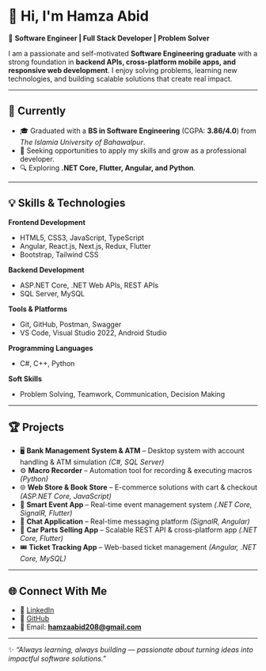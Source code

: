 # 👋 Hi, I'm Hamza Abid  

🚀 **Software Engineer | Full Stack Developer | Problem Solver**  

I am a passionate and self-motivated **Software Engineering graduate** with a strong foundation in **backend APIs, cross-platform mobile apps, and responsive web development**. I enjoy solving problems, learning new technologies, and building scalable solutions that create real impact.  

---

## 🎯 Currently  
- 🎓 Graduated with a **BS in Software Engineering** (CGPA: **3.86/4.0**) from *The Islamia University of Bahawalpur*.  
- 💼 Seeking opportunities to apply my skills and grow as a professional developer.  
- 🔍 Exploring **.NET Core, Flutter, Angular, and Python**.  

---

## 💡 Skills & Technologies  

**Frontend Development**  
- HTML5, CSS3, JavaScript, TypeScript  
- Angular, React.js, Next.js, Redux, Flutter  
- Bootstrap, Tailwind CSS  

**Backend Development**  
- ASP.NET Core, .NET Web APIs, REST APIs  
- SQL Server, MySQL  

**Tools & Platforms**  
- Git, GitHub, Postman, Swagger  
- VS Code, Visual Studio 2022, Android Studio  

**Programming Languages**  
- C#, C++, Python  

**Soft Skills**  
- Problem Solving, Teamwork, Communication, Decision Making  

---

## 🏆 Projects  

- 🖥️ **Bank Management System & ATM** – Desktop system with account handling & ATM simulation *(C#, SQL Server)*  
- ⚙️ **Macro Recorder** – Automation tool for recording & executing macros *(Python)*  
- 🌐 **Web Store & Book Store** – E-commerce solutions with cart & checkout *(ASP.NET Core, JavaScript)*  
- 📱 **Smart Event App** – Real-time event management system *(.NET Core, SignalR, Flutter)*  
- 💬 **Chat Application** – Real-time messaging platform *(SignalR, Angular)*  
- 🚗 **Car Parts Selling App** – Scalable REST API & cross-platform app *(.NET Core, Flutter)*  
- 🎟️ **Ticket Tracking App** – Web-based ticket management *(Angular, .NET Core, MySQL)*  

---

## 🌐 Connect With Me  

- 💼 [LinkedIn](https://www.linkedin.com/in/hamza-abid-6a2770332)  
- 🐙 [GitHub](https://github.com/Hamza2136)  
- 📧 Email: **hamzaabid208@gmail.com**  

---

✨ *“Always learning, always building — passionate about turning ideas into impactful software solutions.”*  
